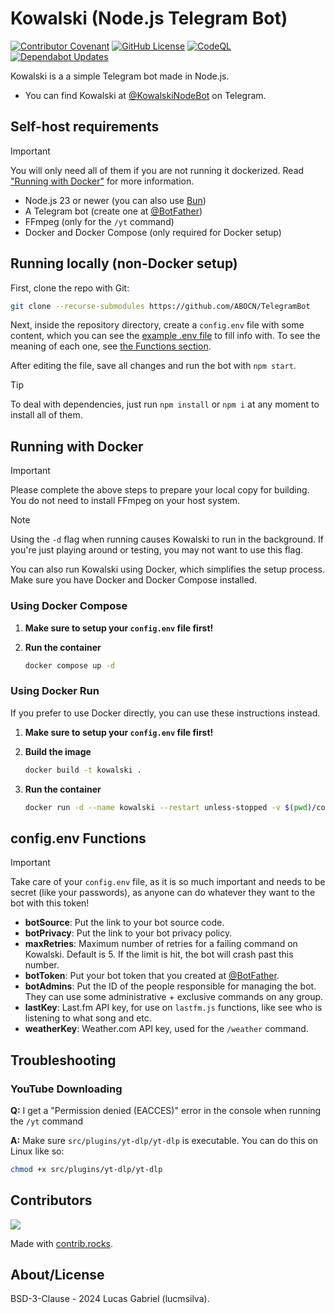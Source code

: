 # Kowalski (Node.js Telegram Bot)

[![Contributor Covenant](https://img.shields.io/badge/Contributor%20Covenant-2.1-4baaaa.svg)](CODE_OF_CONDUCT.md)
[![GitHub License](https://img.shields.io/github/license/ABOCN/TelegramBot)](https://github.com/abocn/TelegramBot/blob/main/LICENSE)
[![CodeQL](https://github.com/abocn/TelegramBot/actions/workflows/github-code-scanning/codeql/badge.svg)](https://github.com/abocn/TelegramBot/actions/workflows/github-code-scanning/codeql)
[![Dependabot Updates](https://github.com/abocn/TelegramBot/actions/workflows/dependabot/dependabot-updates/badge.svg)](https://github.com/abocn/TelegramBot/actions/workflows/dependabot/dependabot-updates)

Kowalski is a a simple Telegram bot made in Node.js.

- You can find Kowalski at [@KowalskiNodeBot](https://t.me/KowalskiNodeBot) on Telegram.

## Self-host requirements

> [!IMPORTANT]
> You will only need all of them if you are not running it dockerized. Read ["Running with Docker"](#running-with-docker) for more information.

- Node.js 23 or newer (you can also use [Bun](https://bun.sh))
- A Telegram bot (create one at [@BotFather](https://t.me/botfather))
- FFmpeg (only for the `/yt` command)
- Docker and Docker Compose (only required for Docker setup)

## Running locally (non-Docker setup)

First, clone the repo with Git:

```bash
git clone --recurse-submodules https://github.com/ABOCN/TelegramBot
```

Next, inside the repository directory, create a `config.env` file with some content, which you can see the [example .env file](config.env.example) to fill info with. To see the meaning of each one, see [the Functions section](#configenv-functions).

After editing the file, save all changes and run the bot with ``npm start``.

> [!TIP]
> To deal with dependencies, just run ``npm install`` or ``npm i`` at any moment to install all of them.

## Running with Docker

> [!IMPORTANT]
> Please complete the above steps to prepare your local copy for building. You do not need to install FFmpeg on your host system.

> [!NOTE]
> Using the `-d` flag when running causes Kowalski to run in the background. If you're just playing around or testing, you may not want to use this flag.

You can also run Kowalski using Docker, which simplifies the setup process. Make sure you have Docker and Docker Compose installed.

### Using Docker Compose

1. **Make sure to setup your `config.env` file first!**

2. **Run the container**

   ```bash
   docker compose up -d
   ```

### Using Docker Run

If you prefer to use Docker directly, you can use these instructions instead.

1. **Make sure to setup your `config.env` file first!**

2. **Build the image**

   ```bash
   docker build -t kowalski .
   ```

3. **Run the container**

   ```bash
   docker run -d --name kowalski --restart unless-stopped -v $(pwd)/config.env:/usr/src/app/config.env:ro kowalski
   ```

## config.env Functions
> [!IMPORTANT]
> Take care of your ``config.env`` file, as it is so much important and needs to be secret (like your passwords), as anyone can do whatever they want to the bot with this token!

- **botSource**: Put the link to your bot source code.
- **botPrivacy**: Put the link to your bot privacy policy.
- **maxRetries**: Maximum number of retries for a failing command on Kowalski. Default is 5. If the limit is hit, the bot will crash past this number.
- **botToken**: Put your bot token that you created at [@BotFather](https://t.me/botfather).
- **botAdmins**: Put the ID of the people responsible for managing the bot. They can use some administrative + exclusive commands on any group.
- **lastKey**: Last.fm API key, for use on `lastfm.js` functions, like see who is listening to what song and etc.
- **weatherKey**: Weather.com API key, used for the `/weather` command.

## Troubleshooting

### YouTube Downloading

**Q:** I get a "Permission denied (EACCES)" error in the console when running the `/yt` command

**A:** Make sure `src/plugins/yt-dlp/yt-dlp` is executable. You can do this on Linux like so:

```bash
chmod +x src/plugins/yt-dlp/yt-dlp
```

## Contributors

<a href="https://github.com/abocn/TelegramBot/graphs/contributors">
  <img src="https://contrib.rocks/image?repo=abocn/TelegramBot" />
</a>

Made with [contrib.rocks](https://contrib.rocks).

## About/License

BSD-3-Clause - 2024 Lucas Gabriel (lucmsilva).

